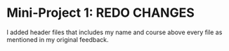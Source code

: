 # Mini-Project 1: REDO CHANGES

I added header files that includes my name and course above every file
as mentioned in my original feedback.
